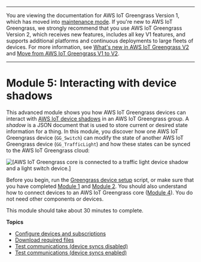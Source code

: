 --------

You are viewing the documentation for AWS IoT Greengrass Version 1, which has moved into [maintenance mode](https://docs.aws.amazon.com/greengrass/v1/developerguide/maintenance-policy.html)\. If you're new to AWS IoT Greengrass, we strongly recommend that you use AWS IoT Greengrass Version 2, which receives new features, includes all key V1 features, and supports additional platforms and continuous deployments to large fleets of devices\. For more information, see [What's new in AWS IoT Greengrass V2](https://docs.aws.amazon.com/greengrass/v2/developerguide/greengrass-v2-whats-new.html) and [Move from AWS IoT Greengrass V1 to V2](https://docs.aws.amazon.com/greengrass/v2/developerguide/move-from-v1.html)\.

--------

# Module 5: Interacting with device shadows<a name="module5"></a>

This advanced module shows you how AWS IoT Greengrass devices can interact with [AWS IoT device shadows](https://docs.aws.amazon.com/iot/latest/developerguide/iot-device-shadows.html) in an AWS IoT Greengrass group\. A *shadow* is a JSON document that is used to store current or desired state information for a thing\. In this module, you discover how one AWS IoT Greengrass device \(`GG_Switch`\) can modify the state of another AWS IoT Greengrass device \(`GG_TrafficLight`\) and how these states can be synced to the AWS IoT Greengrass cloud:

![\[AWS IoT Greengrass core is connected to a traffic light device shadow and a light switch device.\]](http://docs.aws.amazon.com/greengrass/v1/developerguide/images/gg-get-started-077.5.png)

Before you begin, run the [Greengrass device setup](quick-start.md) script, or make sure that you have completed [Module 1](module1.md) and [Module 2](module2.md)\. You should also understand how to connect devices to an AWS IoT Greengrass core \([Module 4](module4.md)\)\. You do not need other components or devices\.

This module should take about 30 minutes to complete\.

**Topics**
+ [Configure devices and subscriptions](config-dev-subs.md)
+ [Download required files](file-download.md)
+ [Test communications \(device syncs disabled\)](comms-disabled.md)
+ [Test communications \(device syncs enabled\)](comms-enabled.md)